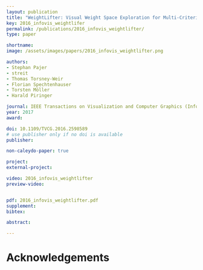 ```yaml
---
layout: publication
title: "WeightLifter: Visual Weight Space Exploration for Multi-Criteria Decision Making"
key: 2016_infovis_weightlifer
permalink: /publications/2016_infovis_weightlifter/
type: paper

shortname:
image: /assets/images/papers/2016_infovis_weightlifter.png

authors:
- Stephan Pajer
- streit
- Thomas Torsney-Weir
- Florian Spechtenhauser
- Torsten Möller
- Harald Piringer

journal: IEEE Transactions on Visualization and Computer Graphics (InfoVis '16), 23(1), pp. 611-620
year: 2017
award:

doi: 10.1109/TVCG.2016.2598589
# use publisher only if no doi is available
publisher:

non-caleydo-paper: true

project: 
external-project: 

video: 2016_infovis_weightlifter
preview-video:


pdf: 2016_infovis_weightlifter.pdf
supplement:
bibtex:

abstract: 

---
```


# Acknowledgements
